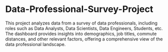 # Data-Professional-Survey-Project

This project analyzes data from a survey of data professionals, including roles such as Data Analysts, Data Scientists, Data Engineers, Students, etc. The dashboard provides insights into demographics, job titles, commute distances, and other relevant factors, offering a comprehensive view of the data professional landscape.







